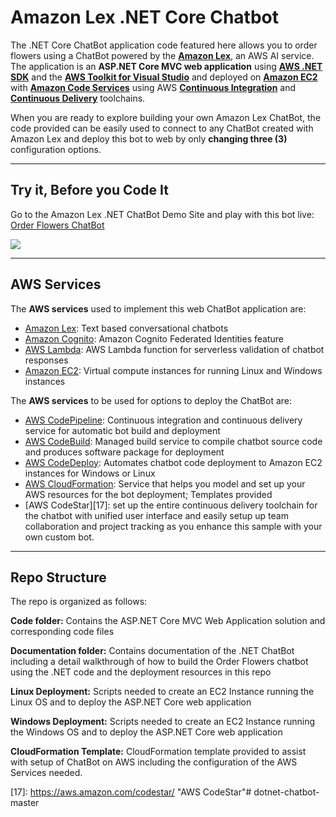 # **Amazon Lex .NET Core Chatbot**
The .NET Core ChatBot application code featured here allows you to order flowers using a ChatBot powered by the **[Amazon Lex][1]**, an AWS AI service. The application is an **ASP.NET Core MVC web application** using **[AWS .NET SDK][2]** and the **[AWS Toolkit for Visual Studio][3]** and deployed on **[Amazon EC2][4]** with **[Amazon Code Services][5]** using AWS **[Continuous Integration][6]** and **[Continuous Delivery][7]** toolchains.


When you are ready to explore building your own Amazon Lex ChatBot, the code provided can be easily used to connect to any ChatBot created with Amazon Lex and deploy this bot to web by only **changing three (3)** configuration options.


----------
## **Try it, Before you Code It** 

Go to the  Amazon Lex .NET ChatBot Demo Site and play with this bot live: [Order Flowers ChatBot][8]


<img src="https://s3.us-east-2.amazonaws.com/aws-blog-tew-posts/ChatBot-Pic2-small.png"/>

----------

## **AWS Services**

The **AWS services** used to implement this web ChatBot application are: 

 - [Amazon Lex][9]: Text based conversational chatbots 
 - [Amazon Cognito][10]: Amazon Cognito Federated Identities feature 
 - [AWS Lambda][11]: AWS Lambda function for serverless validation of
   chatbot responses
 - [Amazon EC2][12]: Virtual compute instances for
   running Linux and Windows instances

The **AWS services** to be used for options to deploy the ChatBot are: 

 - [AWS CodePipeline][13]: Continuous integration and continuous delivery service for automatic bot build and deployment  
 - [AWS CodeBuild][14]: Managed build service to compile chatbot source code and produces software package for deployment
 - [AWS CodeDeploy][15]: Automates chatbot code deployment to Amazon EC2 instances for Windows or Linux 
 - [AWS CloudFormation][16]: Service that helps you model and set up your AWS resources for the bot deployment; Templates provided
 - [AWS CodeStar][17]: set up the entire continuous delivery toolchain for the chatbot with unified user interface and easily setup up team collaboration and project tracking as you enhance this sample with your own custom bot. 

----------
## **Repo Structure**
The repo is organized as follows:

**Code folder:** Contains the ASP.NET Core MVC Web Application solution and corresponding code files

**Documentation folder:** Contains documentation of the .NET ChatBot including a detail walkthrough of how to build the Order Flowers chatbot using the .NET code and the deployment resources in this repo

**Linux Deployment:** Scripts needed to create an EC2 Instance running the Linux OS and to deploy the ASP.NET Core web application 

**Windows Deployment:** Scripts needed to create an EC2 Instance running the Windows OS and to deploy the ASP.NET Core web application 

**CloudFormation Template:** CloudFormation template provided to assist with setup of ChatBot on AWS including the configuration of the AWS Services needed.


  [1]: http://aws.amazon.com/lex "Amazon Lex"
  [2]: https://aws.amazon.com/sdk-for-net/ "AWS .NET SDK"
  [3]: https://aws.amazon.com/visualstudio/
  [4]: https://aws.amazon.com/ec2 "Amazon EC2"
  [5]: https://aws.amazon.com/products/developer-tools/ "AWS Developer Tools/Code Services"
  [6]: https://aws.amazon.com/devops/continuous-integration/ "Continuous Integration with AWS"
  [7]: https://aws.amazon.com/devops/continuous-delivery/ "Continuous Delivery with AWS"
  [8]: http://aws-dotnet-chatbot-windows-356320664.us-east-1.elb.amazonaws.com/HelloChatBot/ "Amazon Lex .NET Chatbot Demo"
  [9]: https://aws.amazon.com/lex/
  [10]: https://aws.amazon.com/cognito/
  [11]: https://aws.amazon.com/lambda/
  [12]: http://aws.amazon.com/ec2
  [13]: https://aws.amazon.com/codepipeline/ "AWS CodePipeline"
  [14]: https://aws.amazon.com/codebuild/ "AWS CodeBuild"
  [15]: https://aws.amazon.com/codedeploy/ "AWS CodeDeploy"
  [16]: https://aws.amazon.com/cloudformation/ "AWS CloudFormation"
  [17]: https://aws.amazon.com/codestar/ "AWS CodeStar"# dotnet-chatbot-master
